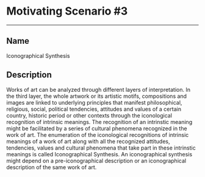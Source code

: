 # Motivating Scenario #3

***

## Name

Iconographical Synthesis

## Description

Works of art can be analyzed through different layers of interpretation. In the third layer, the whole artwork or its artistic motifs, compositions and images are linked to underlying principles that manifest philosophical, religious, social, political tendencies, attitudes and values of a certain country, historic period or other contexts through the iconological recognition of intrinsic meanings. The recognition of an intrinstic meaning might be facilitated by a series of cultural phenomena recognized in the work of art. The enumeration of the iconological recognitions of intrinsic meanings of a work of art along with all the recognized attitudes, tendencies, values and cultural phenomena that take part in these intrinstic meanings is called Iconographical Synthesis. An iconographical synthesis might depend on a pre-iconographical description or an iconographical description of the same work of art.